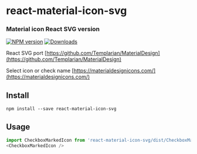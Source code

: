 # react-material-icon-svg

### Material icon React SVG version

[![NPM version][npm-image]][npm-url]
[![Downloads][downloads-image]][npm-url]

React SVG port [https://github.com/Templarian/MaterialDesign](https://github.com/Templarian/MaterialDesign)

Select icon or check name [https://materialdesignicons.com/](https://materialdesignicons.com/)

## Install

```
npm install --save react-material-icon-svg
```

## Usage

```javascript
import CheckboxMarkedIcon from 'react-material-icon-svg/dist/CheckboxMarkedIcon';
<CheckboxMarkedIcon />
```

[downloads-image]: https://img.shields.io/npm/dm/react-material-icon-svg.svg
[npm-url]: https://www.npmjs.com/package/react-material-icon-svg
[npm-image]: https://img.shields.io/npm/v/react-material-icon-svg.svg
